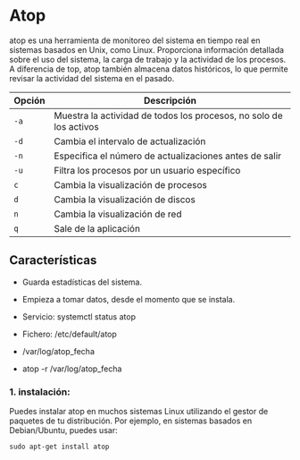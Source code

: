 # Atop


atop es una herramienta de monitoreo del sistema en tiempo real en sistemas basados en Unix, como Linux. Proporciona información detallada sobre el uso del sistema, la carga de trabajo y la actividad de los procesos. A diferencia de top, atop también almacena datos históricos, lo que permite revisar la actividad del sistema en el pasado.

| Opción         | Descripción                                   |
| --------------- | --------------------------------------------- |
| `-a`            | Muestra la actividad de todos los procesos, no solo de los activos  |
| `-d`            | Cambia el intervalo de actualización          |
| `-n`            | Especifica el número de actualizaciones antes de salir  |
| `-u`            | Filtra los procesos por un usuario específico  |
| `c`             | Cambia la visualización de procesos           |
| `d`             | Cambia la visualización de discos             |
| `n`             | Cambia la visualización de red                |
| `q`             | Sale de la aplicación                        |


## Características

- Guarda estadísticas del sistema.
- Empieza a tomar datos, desde el momento que se instala.

- Servicio: systemctl status atop
- Fichero: /etc/default/atop

- /var/log/atop_fecha
- atop -r /var/log/atop_fecha

### 1. instalación:

Puedes instalar atop en muchos sistemas Linux utilizando el gestor de paquetes de tu distribución. Por ejemplo, en sistemas basados en Debian/Ubuntu, puedes usar:

```
sudo apt-get install atop

```

